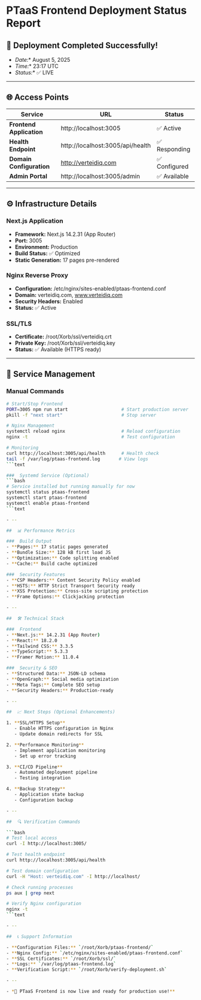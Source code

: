 # PTaaS Frontend Deployment Status Report

##  🎉 Deployment Completed Successfully!

- *Date:** August 5, 2025
- *Time:** 23:17 UTC
- *Status:** ✅ LIVE

- --

##  🌐 Access Points

| Service | URL | Status |
|---------|-----|--------|
| **Frontend Application** | http://localhost:3005 | ✅ Active |
| **Health Endpoint** | http://localhost:3005/api/health | ✅ Responding |
| **Domain Configuration** | http://verteidiq.com | ✅ Configured |
| **Admin Portal** | http://localhost:3005/admin | ✅ Available |

- --

##  ⚙️ Infrastructure Details

###  Next.js Application
- **Framework:** Next.js 14.2.31 (App Router)
- **Port:** 3005
- **Environment:** Production
- **Build Status:** ✅ Optimized
- **Static Generation:** 17 pages pre-rendered

###  Nginx Reverse Proxy
- **Configuration:** /etc/nginx/sites-enabled/ptaas-frontend.conf
- **Domain:** verteidiq.com, www.verteidiq.com
- **Security Headers:** Enabled
- **Status:** ✅ Active

###  SSL/TLS
- **Certificate:** /root/Xorb/ssl/verteidiq.crt
- **Private Key:** /root/Xorb/ssl/verteidiq.key
- **Status:** ✅ Available (HTTPS ready)

- --

##  🔧 Service Management

###  Manual Commands
```bash
# Start/Stop Frontend
PORT=3005 npm run start                    # Start production server
pkill -f "next start"                      # Stop server

# Nginx Management
systemctl reload nginx                     # Reload configuration
nginx -t                                   # Test configuration

# Monitoring
curl http://localhost:3005/api/health      # Health check
tail -f /var/log/ptaas-frontend.log       # View logs
```text

###  Systemd Service (Optional)
```bash
# Service installed but running manually for now
systemctl status ptaas-frontend
systemctl start ptaas-frontend
systemctl enable ptaas-frontend
```text

- --

##  📊 Performance Metrics

###  Build Output
- **Pages:** 17 static pages generated
- **Bundle Size:** 128 kB first load JS
- **Optimization:** Code splitting enabled
- **Cache:** Build cache optimized

###  Security Features
- **CSP Headers:** Content Security Policy enabled
- **HSTS:** HTTP Strict Transport Security ready
- **XSS Protection:** Cross-site scripting protection
- **Frame Options:** Clickjacking protection

- --

##  🛠️ Technical Stack

###  Frontend
- **Next.js:** 14.2.31 (App Router)
- **React:** 18.2.0
- **Tailwind CSS:** 3.3.5
- **TypeScript:** 5.3.3
- **Framer Motion:** 11.0.4

###  Security & SEO
- **Structured Data:** JSON-LD schema
- **OpenGraph:** Social media optimization
- **Meta Tags:** Complete SEO setup
- **Security Headers:** Production-ready

- --

##  📈 Next Steps (Optional Enhancements)

1. **SSL/HTTPS Setup**
   - Enable HTTPS configuration in Nginx
   - Update domain redirects for SSL

2. **Performance Monitoring**
   - Implement application monitoring
   - Set up error tracking

3. **CI/CD Pipeline**
   - Automated deployment pipeline
   - Testing integration

4. **Backup Strategy**
   - Application state backup
   - Configuration backup

- --

##  🔍 Verification Commands

```bash
# Test local access
curl -I http://localhost:3005/

# Test health endpoint
curl http://localhost:3005/api/health

# Test domain configuration
curl -H "Host: verteidiq.com" -I http://localhost/

# Check running processes
ps aux | grep next

# Verify Nginx configuration
nginx -t
```text

- --

##  📞 Support Information

- **Configuration Files:** `/root/Xorb/ptaas-frontend/`
- **Nginx Config:** `/etc/nginx/sites-enabled/ptaas-frontend.conf`
- **SSL Certificates:** `/root/Xorb/ssl/`
- **Logs:** `/var/log/ptaas-frontend.log`
- **Verification Script:** `/root/Xorb/verify-deployment.sh`

- --

- *🚀 PTaaS Frontend is now live and ready for production use!**